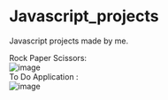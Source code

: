 # Javascript_projects
Javascript projects made by me.


Rock Paper Scissors:   
![image](https://user-images.githubusercontent.com/15194083/83962682-11d9e780-a8bd-11ea-9fd0-174eae2cd1d4.png)   
To Do Application :    
![image](https://user-images.githubusercontent.com/15194083/83962601-49945f80-a8bc-11ea-93bd-6b5ad3280f90.png)
